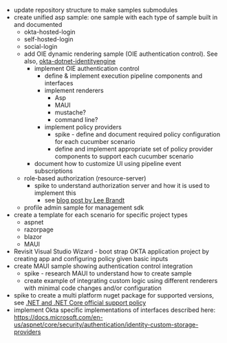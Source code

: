 - update repository structure to make samples submodules
- create unified asp sample: one sample with each type of sample built in and documented
  - okta-hosted-login
  - self-hosted-login
  - social-login
  - add OIE dynamic rendering sample (OIE authentication control).  See also, [okta-dotnet-identityengine](https://github.com/okta/okta-dotnet-identityengine/tree/release-v0.1) 
    - implement OIE authentication control
      - define & implement execution pipeline components and interfaces
      - implement renderers
        - Asp
        - MAUI
        - mustache?
        - command line?
      - implement policy providers
        - spike - define and document required policy configuration for each cucumber scenario
        - define and implement appropriate set of policy provider components to support each cucumber scenario
    - document how to customize UI using pipeline event subscriptions
  - role-based authorization (resource-server)
    - spike to understand authorization server and how it is used to implement this
      - see [blog post by Lee Brandt](https://developer.okta.com/blog/2017/10/04/aspnet-authorization)
  - profile admin sample for management sdk
- create a template for each scenario for specific project types
  - aspnet
  - razorpage
  - blazor
  - MAUI
- Revisit Visual Studio Wizard - boot strap OKTA application project by creating app and configuring policy given basic inputs
- create MAUI sample showing authentication control integration
  - spike - research MAUI to understand how to create sample
  - create example of integrating custom logic using different renderers with minimal code changes and/or configuration
- spike to create a multi platform nuget package for supported versions, see [.NET and .NET Core official support policy](https://dotnet.microsoft.com/en-us/platform/support/policy/dotnet-core)
- implement Okta specific implementations of interfaces described here: https://docs.microsoft.com/en-us/aspnet/core/security/authentication/identity-custom-storage-providers